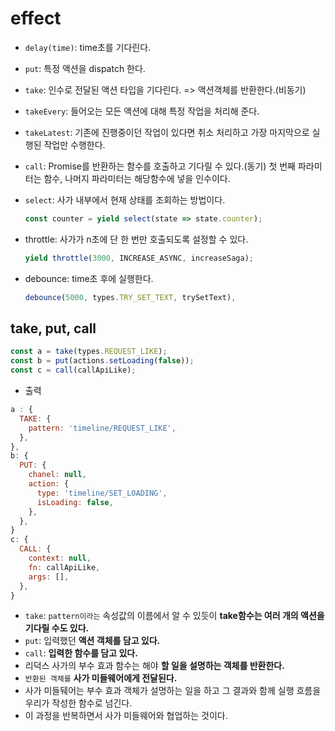 # effect

- `delay(time)`: time초를 기다린다.
- `put`: 특정 액션을 dispatch 한다.
- `take`: 인수로 전달된 액션 타입을 기다린다. => 액션객체를 반환한다.(비동기)
- `takeEvery`: 들어오는 모든 액션에 대해 특정 작업을 처리해 준다.
- `takeLatest`: 기존에 진행중이던 작업이 있다면 취소 처리하고 가장 마지막으로 실행된 작업만 수행한다.
- `call`: Promise를 반환하는 함수를 호출하고 기다릴 수 있다.(동기) 첫 번째 파라미터는 함수, 나머지 파라미터는 해당함수에 넣을 인수이다.
- `select`: 사가 내부에서 현재 상태를 조회하는 방법이다.

  ```js
  const counter = yield select(state => state.counter);
  ```

- throttle: 사가가 n초에 단 한 번만 호출되도록 설정할 수 있다.
  ```js
  yield throttle(3000, INCREASE_ASYNC, increaseSaga);
  ```
- debounce: time초 후에 실행한다.
  ```js
  debounce(5000, types.TRY_SET_TEXT, trySetText),
  ```

## take, put, call

```js
const a = take(types.REQUEST_LIKE);
const b = put(actions.setLoading(false));
const c = call(callApiLike);
```

- 출력

```js
a : {
  TAKE: {
    pattern: 'timeline/REQUEST_LIKE',
  },
},
b: {
  PUT: {
    chanel: null,
    action: {
      type: 'timeline/SET_LOADING',
      isLoading: false,
    },
  },
}
c: {
  CALL: {
    context: null,
    fn: callApiLike,
    args: [],
  },
}
```

- `take`: `pattern이라는` 속성값의 이름에서 알 수 있듯이 **take함수는 여러 개의 액션을 기다릴 수도 있다.**
- `put`: 입력했던 **액션 객체를 담고 있다.**
- `call`: **입력한 함수를 담고 있다.**
- 리덕스 사가의 부수 효과 함수는 해야 **할 일을 설명하는 객체를 반환한다.**
- `반환된 객체를` **사가 미들웨어에게 전달된다.**
- 사가 미들뒈어는 부수 효과 객체가 설명하는 일을 하고 그 결과와 함께 실행 흐름을 우리가 작성한 함수로 넘긴다.
- 이 과정을 반복하면서 사가 미들웨어와 협업하는 것이다.
